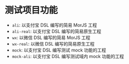 # 测试项目功能

- `ali`: 以支付宝 DSL 编写的简易 MorJS 工程
- `ali-real`: 以支付宝 DSL 编写的简易原生工程
- `wx`: 以微信 DSL 编写的简易 MorJS 工程
- `wx-real`: 以微信 DSL 编写的简易原生工程
- `mock`: 以支付宝 DSL 编写测试 mock 功能的工程
- `mock-ali`: 以支付宝 DSL 编写测试域内 mock 功能的工程
